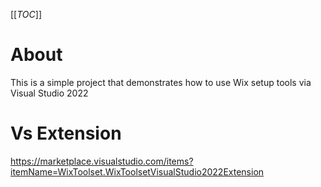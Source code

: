 [[_TOC_]]

# About
This is a simple project that demonstrates how to use Wix setup tools via Visual Studio 2022

# Vs Extension
https://marketplace.visualstudio.com/items?itemName=WixToolset.WixToolsetVisualStudio2022Extension

